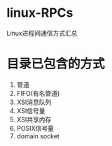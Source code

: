 # linux-RPCs
Linux进程间通信方式汇总

# 目录已包含的方式
1. 管道
2. FIFO(有名管道)
3. XSI消息队列
4. XSI信号量
5. XSI共享内存
6. POSIX信号量
7. domain socket

